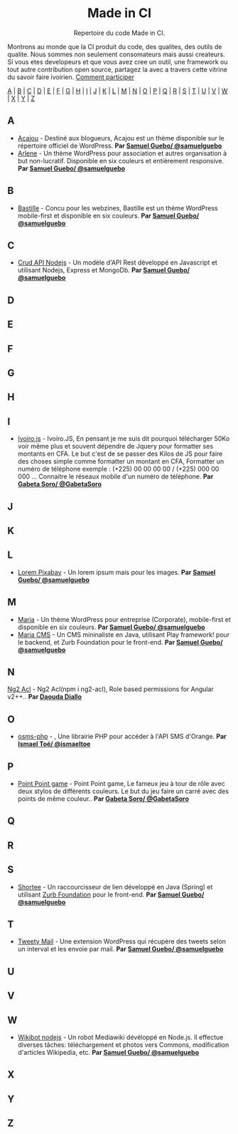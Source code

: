 
<h1 align="center">
Made in CI
</h1>
<p align="center">
Repertoire du code Made in CI.
</p>

 
Montrons au monde que la CI produit du code, des qualites, des outils de qualite. Nous sommes non seulement consomateurs mais aussi createurs. Si vous etes developeurs et que vous avez cree un outil, une framework ou tout autre contribution open source, partagez la avec a travers cette vitrine du savoir faire ivoirien. [Comment participer](contributing.md)




[A](#A) | [B](#B) | [C](#C) | [D](#D) | [E](#E) | [F](#F) | [G](#G) | [H](#H) | [I](#I) | [J](#J) | [K](#K) | [L](#L) | [M](#M) | [N](#N) | [O](#O) | [P](#P) | [Q](#Q) | [R](#R) | [S](#S) | [T](#T) | [U](#U) | [V](#V) | [W](#W) | [X](#X) | [Y](#Y) | [Z](#Z)


## <a name="A"> </a>A
* [Acajou](http://github.com/samuelguebo/acajou) - Destiné aux blogueurs, Acajou est un thème disponible sur le répertoire officiel de WordPress. **Par [Samuel Guebo/ @samuelguebo](https://twitter.com/samuelguebo)**
* [Arlene](http://github.com/samuelguebo/arlene) - Un thème WordPress pour association et autres organisation à but non-lucratif. Disponible en six couleurs et entièrement responsive. **Par [Samuel Guebo/ @samuelguebo](https://twitter.com/samuelguebo)**

## <a name="B"> </a>B
* [Bastille](http://github.com/samuelguebo/maria) - Concu pour les webzines, Bastille est un thème WordPress mobile-first et disponible en six couleurs. **Par [Samuel Guebo/ @samuelguebo](https://twitter.com/samuelguebo)**

## <a name="C"> </a>C
* [Crud API Nodejs](https://github.com/samuelguebo/crud-api-nodejs) - Un modèle d'API Rest développé en Javascript et utilisant Nodejs, Express et MongoDb. **Par [Samuel Guebo/ @samuelguebo](https://twitter.com/samuelguebo)**


## <a name="D"> </a>D


## <a name="E"> </a>E


## <a name="F"> </a>F


## <a name="G"> </a>G


## <a name="H"> </a>H


## <a name="I"> </a>I

* [Ivoiro.js](https://github.com/EnighmaLab/Ivoiro.js) - Ivoiro.JS, En pensant je me suis dit pourquoi télécharger 50Ko voir même plus et souvent dépendre de Jquery pour formatter ses montants en CFA. Le but c'est de se passer des Kilos de JS pour faire des choses simple comme formatter un montant en CFA, Formatter un numéro de téléphone exemple : (+225) 00 00 00 00 / (+225) 000 00 000 ... Connaitre le réseaux mobile d'un numéro de téléphone. **Par [Gabeta Soro/ @GabetaSoro](https://github.com/gabeta)**

## <a name="J"> </a>J


## <a name="K"> </a>K


## <a name="L"> </a>L
* [Lorem Pixabay](https://github.com/samuelguebo/lorem-pixabay) - Un lorem ipsum mais pour les images. **Par [Samuel Guebo/ @samuelguebo](https://twitter.com/samuelguebo)**

## <a name="M"> </a>M
* [Maria](http://github.com/samuelguebo/maria) - Un thème WordPress pour entreprise (Corporate), mobile-first et disponible en six couleurs. **Par [Samuel Guebo/ @samuelguebo](https://twitter.com/samuelguebo)**
* [Maria CMS](http://github.com/samuelguebo/maria-cms) - Un CMS mininaliste en Java, utilisant Play framework! pour le backend, et Zurb Foundation pour le front-end. **Par [Samuel Guebo/ @samuelguebo](https://twitter.com/samuelguebo)**

## <a name="N"> </a>N

[Ng2 Acl](https://github.com/daoudaDiallo/ng2-acl) - Ng2 Acl(npm i ng2-acl), Role based permissions for Angular v2++.. **Par [Daouda Diallo](https://github.com/daoudaDiallo)**

## <a name="O"> </a>O

* [osms-php](https://github.com/ismaeltoe/osms-php) - <Osms>, Une librairie PHP pour accéder à l'API SMS d'Orange. **Par [Ismael Toé/ @ismaeltoe](https://twitter.com/ismaeltoe)**

## <a name="P"> </a>P

* [Point Point game](https://github.com/EnighmaLab/pointpointgame) - Point Point game, Le fameux jeu à tour de rôle avec deux stylos de différents couleurs. Le but du jeu faire un carré avec des points de même couleur.. **Par [Gabeta Soro/ @GabetaSoro](https://github.com/gabeta)**

## <a name="Q"> </a>Q


## <a name="R"> </a>R


## <a name="S"> </a>S
* [Shortee](https://github.com/samuelguebo/shortee-spring) - Un raccourcisseur de lien développé en Java (Spring) et utilisant [Zurb Foundation](https://github.com/zurb/foundation-sites) pour le front-end. **Par [Samuel Guebo/ @samuelguebo](https://twitter.com/samuelguebo)**

## <a name="T"> </a>T
* [Tweety Mail](https://github.com/samuelguebo/tweety-mail) - Une extension WordPress qui récupère des tweets selon un interval et les envoie par mail. **Par [Samuel Guebo/ @samuelguebo](https://twitter.com/samuelguebo)**

## <a name="U"> </a>U


## <a name="V"> </a>V


## <a name="W"> </a>W
* [Wikibot nodejs](https://github.com/samuelguebo/wikibot-nodejs) - Un robot Mediawiki dévéloppé en Node.js. Il effectue diverses tâches: téléchargement et photos vers Commons, modification d'articles Wikipedia, etc. **Par [Samuel Guebo/ @samuelguebo](https://twitter.com/samuelguebo)**


## <a name="X"> </a>X


## <a name="Y"> </a>Y


## <a name="Z"> </a>Z


